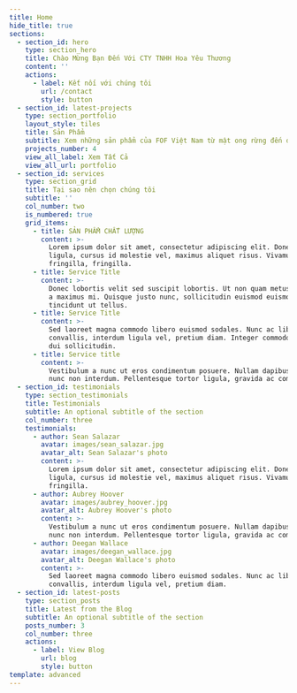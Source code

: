 ```yaml
---
title: Home
hide_title: true
sections:
  - section_id: hero
    type: section_hero
    title: Chào Mừng Bạn Đến Với CTY TNHH Hoa Yêu Thương
    content: ''
    actions:
      - label: Kết nối với chúng tôi
        url: /contact
        style: button
  - section_id: latest-projects
    type: section_portfolio
    layout_style: tiles
    title: Sản Phẩm
    subtitle: Xem những sản phẩm của FOF Việt Nam từ mật ong rừng đến đông trùng hạ thảo
    projects_number: 4
    view_all_label: Xem Tất Cả
    view_all_url: portfolio
  - section_id: services
    type: section_grid
    title: Tại sao nên chọn chúng tôi
    subtitle: ''
    col_number: two
    is_numbered: true
    grid_items:
      - title: SẢN PHẨM CHẤT LƯỢNG
        content: >-
          Lorem ipsum dolor sit amet, consectetur adipiscing elit. Donec nisl
          ligula, cursus id molestie vel, maximus aliquet risus. Vivamus in nibh
          fringilla, fringilla.
      - title: Service Title
        content: >-
          Donec lobortis velit sed suscipit lobortis. Ut non quam metus. Nullam
          a maximus mi. Quisque justo nunc, sollicitudin euismod euismod at,
          tincidunt ut tellus.
      - title: Service Title
        content: >-
          Sed laoreet magna commodo libero euismod sodales. Nunc ac libero
          convallis, interdum ligula vel, pretium diam. Integer commodo sem at
          dui sollicitudin.
      - title: Service title
        content: >-
          Vestibulum a nunc ut eros condimentum posuere. Nullam dapibus quis
          nunc non interdum. Pellentesque tortor ligula, gravida ac commodo eu.
  - section_id: testimonials
    type: section_testimonials
    title: Testimonials
    subtitle: An optional subtitle of the section
    col_number: three
    testimonials:
      - author: Sean Salazar
        avatar: images/sean_salazar.jpg
        avatar_alt: Sean Salazar's photo
        content: >-
          Lorem ipsum dolor sit amet, consectetur adipiscing elit. Donec nisl
          ligula, cursus id molestie vel, maximus aliquet risus. Vivamus in nibh
          fringilla.
      - author: Aubrey Hoover
        avatar: images/aubrey_hoover.jpg
        avatar_alt: Aubrey Hoover's photo
        content: >-
          Vestibulum a nunc ut eros condimentum posuere. Nullam dapibus quis
          nunc non interdum. Pellentesque tortor ligula, gravida ac commodo eu.
      - author: Deegan Wallace
        avatar: images/deegan_wallace.jpg
        avatar_alt: Deegan Wallace's photo
        content: >-
          Sed laoreet magna commodo libero euismod sodales. Nunc ac libero
          convallis, interdum ligula vel, pretium diam.
  - section_id: latest-posts
    type: section_posts
    title: Latest from the Blog
    subtitle: An optional subtitle of the section
    posts_number: 3
    col_number: three
    actions:
      - label: View Blog
        url: blog
        style: button
template: advanced
---
```

